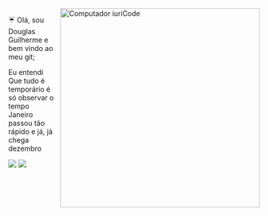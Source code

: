 <img src="https://raw.githubusercontent.com/MicaelliMedeiros/micaellimedeiros/master/image/computer-illustration.png" min-width="400px" max-width="400px" width="400px" align="right" alt="Computador iuriCode">

<p align="left"> 
 ☔ Olá, sou Douglas Guilherme e bem vindo ao meu git;
 
 Eu entendi<br>
 Que tudo é temporário é só observar o tempo<br>
 Janeiro passou tão rápido e já, já chega dezembro
</p>

<p align="left">
  
 <a href="https://www.linkedin.com/in/douglas-guilherme0704/" target="_blank"><img src="https://img.shields.io/badge/-LinkedIn-%230077B5?style=for-the-badge&logo=linkedin&logoColor=white" target="_blank"></a> 
  <a href = "mailto:douglas.guilherme0704@gmail.com"><img src="https://img.shields.io/badge/-Gmail-%23333?style=for-the-badge&logo=gmail&logoColor=white" target="_blank"></a>
  
</p>



